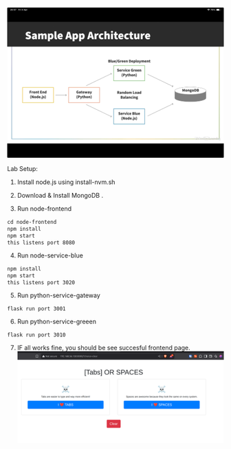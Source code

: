 ![Lab](setup.png)

Lab Setup:
1. Install node.js using install-nvm.sh

2. Download & Install MongoDB . 

3. Run node-frontend
```
cd node-frontend
npm install 
npm start
this listens port 8080
```

4. Run node-service-blue
```
npm install 
npm start
this listens port 3020
```

5. Run python-service-gateway
```
flask run port 3001
```

6. Run python-service-greeen
```
flask run port 3010
```
7. IF all works fine, you should be see succesful frontend page. 
![ot-pg1.png](ot-pg1.png)